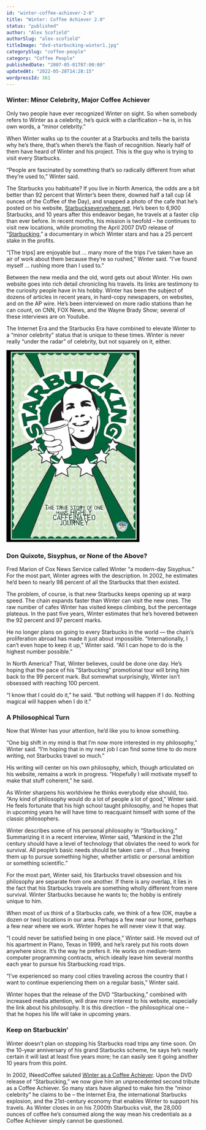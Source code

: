 ```yaml
---
id: "winter-coffee-achiever-2-0"
title: "Winter: Coffee Achiever 2.0"
status: "published"
author: "Alex Scofield"
authorSlug: "alex-scofield"
titleImage: "dvd-starbucking-winter1.jpg"
categorySlug: "coffee-people"
category: "Coffee People"
publishedDate: "2007-05-01T07:00:00"
updatedAt: "2022-05-28T14:28:15"
wordpressId: 361
---
```


### Winter: Minor Celebrity, Major Coffee Achiever

Only two people have ever recognized Winter on sight. So when somebody refers to Winter as a celebrity, he’s quick with a clarification – he is, in his own words, a “minor celebrity.”

When Winter walks up to the counter at a Starbucks and tells the barista why he’s there, that’s when there’s the flash of recognition. Nearly half of them have heard of Winter and his project. This is the guy who is trying to visit every Starbucks.

“People are fascinated by something that’s so radically different from what they’re used to,” Winter said.

The Starbucks you habituate? If you live in North America, the odds are a bit better than 92 percent that Winter’s been there, downed half a tall cup (4 ounces of the Coffee of the Day), and snapped a photo of the cafe that he’s posted on his website, [Starbuckseverywhere.net](http://Starbuckseverywhere.net). He’s been to 6,900 Starbucks, and 10 years after this endeavor began, he travels at a faster clip than ever before. In recent months, his mission is twofold – he continues to visit new locations, while promoting the April 2007 DVD release of “[Starbucking](http://ineedcoffee.com/starbucking-honest-artistry/),” a documentary in which Winter stars and has a 25 percent stake in the profits.

“\[The trips\] are enjoyable but … many more of the trips I’ve taken have an air of work about them because they’re so rushed,” Winter said. “I’ve found myself … rushing more than I used to.”

Between the new media and the old, word gets out about Winter. His own website goes into rich detail chronicling his travels. Its links are testimony to the curiosity people have in his hobby. Winter has been the subject of dozens of articles in recent years, in hard-copy newspapers, on websites, and on the AP wire. He’s been interviewed on more radio stations than he can count, on CNN, FOX News, and the Wayne Brady Show; several of these interviews are on Youtube.

The Internet Era and the Starbucks Era have combined to elevate Winter to a “minor celebrity” status that is unique to these times. Winter is never really “under the radar” of celebrity, but not squarely on it, either.

![DVD starbucking winter](dvd-starbucking-winter1.jpg)

### Don Quixote, Sisyphus, or None of the Above?

Fred Marion of Cox News Service called Winter “a modern-day Sisyphus.” For the most part, Winter agrees with the description. In 2002, he estimates he’d been to nearly 98 percent of all the Starbucks that then existed.

The problem, of course, is that new Starbucks keeps opening up at warp speed. The chain expands faster than Winter can visit the new ones. The raw number of cafes Winter has visited keeps climbing, but the percentage plateaus. In the past five years, Winter estimates that he’s hovered between the 92 percent and 97 percent marks.

He no longer plans on going to every Starbucks in the world — the chain’s proliferation abroad has made it just about impossible. “Internationally, I can’t even hope to keep it up,” Winter said. “All I can hope to do is the highest number possible.”

In North America? That, Winter believes, could be done one day. He’s hoping that the pace of his “Starbucking” promotional tour will bring him back to the 99 percent mark. But somewhat surprisingly, Winter isn’t obsessed with reaching 100 percent.

“I know that I could do it,” he said. “But nothing will happen if I do. Nothing magical will happen when I do it.”

### A Philosophical Turn

Now that Winter has your attention, he’d like you to know something.

“One big shift in my mind is that I’m now more interested in my philosophy,” Winter said. “I’m hoping that in my next job I can find some time to do more writing, not Starbucks travel so much.”

His writing will center on his own philosophy, which, though articulated on his website, remains a work in progress. “Hopefully I will motivate myself to make that stuff coherent,” he said.

As Winter sharpens his worldview he thinks everybody else should, too. “Any kind of philosophy would do a lot of people a lot of good,” Winter said. He feels fortunate that his high school taught philosophy, and he hopes that in upcoming years he will have time to reacquaint himself with some of the classic philosophers.

Winter describes some of his personal philosophy in “Starbucking.” Summarizing it in a recent interview, Winter said, “Mankind in the 21st century should have a level of technology that obviates the need to work for survival. All people’s basic needs should be taken care of … thus freeing them up to pursue something higher, whether artistic or personal ambition or something scientific.”

For the most part, Winter said, his Starbucks travel obsession and his philosophy are separate from one another. If there is any overlap, it lies in the fact that his Starbucks travels are something wholly different from mere survival. Winter Starbucks because he wants to; the hobby is entirely unique to him.

When most of us think of a Starbucks cafe, we think of a few (OK, maybe a dozen or two) locations in our area. Perhaps a few near our home, perhaps a few near where we work. Winter hopes he will never view it that way.

“I could never be satisfied being in one place,” Winter said. He moved out of his apartment in Plano, Texas in 1999, and he’s rarely put his roots down anywhere since. It’s the way he prefers it. He works on medium-term computer programming contracts, which ideally leave him several months each year to pursue his Starbucking road trips.

“I’ve experienced so many cool cities traveling across the country that I want to continue experiencing them on a regular basis,” Winter said.

Winter hopes that the release of the DVD “Starbucking,” combined with increased media attention, will draw more interest to his website, especially the link about his philosophy. It is this direction – the philosophical one – that he hopes his life will take in upcoming years.

### Keep on Starbuckin’

Winter doesn’t plan on stopping his Starbucks road trips any time soon. On the 10-year anniversary of his grand Starbucks scheme, he says he’s nearly certain it will last at least five years more; he can easily see it going another 10 years from this point.

In 2002, INeedCoffee saluted [Winter as a Coffee Achiever](http://ineedcoffee.com/winter-coffee-achiever/). Upon the DVD release of “Starbucking,” we now give him an unprecedented second tribute as a Coffee Achiever. So many stars have aligned to make him the “minor celebrity” he claims to be – the Internet Era, the international Starbucks explosion, and the 21st-century economy that enables Winter to support his travels. As Winter closes in on his 7,000th Starbucks visit, the 28,000 ounces of coffee he’s consumed along the way mean his credentials as a Coffee Achiever simply cannot be questioned.